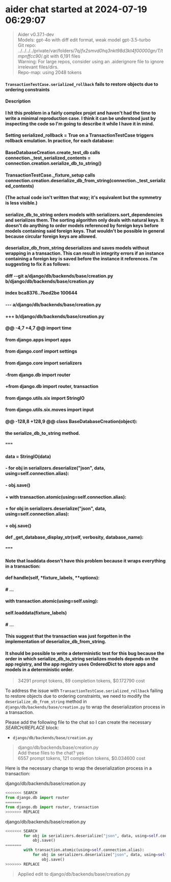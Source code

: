 
# aider chat started at 2024-07-19 06:29:07

> Aider v0.37.1-dev  
> Models: gpt-4o with diff edit format, weak model gpt-3.5-turbo  
> Git repo: ../../../../private/var/folders/7q/_fx2smvd0hq3nkt98d3kt4f00000gn/T/tmpnffcc90_/.git with 6,191 files  
> Warning: For large repos, consider using an .aiderignore file to ignore irrelevant files/dirs.  
> Repo-map: using 2048 tokens  

#### `TransactionTestCase.serialized_rollback` fails to restore objects due to ordering constraints  
#### Description  
#### 	  
#### I hit this problem in a fairly complex projet and haven't had the time to write a minimal reproduction case. I think it can be understood just by inspecting the code so I'm going to describe it while I have it in mind.  
#### Setting serialized_rollback = True on a TransactionTestCase triggers ​rollback emulation. In practice, for each database:  
#### BaseDatabaseCreation.create_test_db calls connection._test_serialized_contents = connection.creation.serialize_db_to_string()  
#### TransactionTestCase._fixture_setup calls connection.creation.deserialize_db_from_string(connection._test_serialized_contents)  
#### (The actual code isn't written that way; it's equivalent but the symmetry is less visible.)  
#### serialize_db_to_string orders models with serializers.sort_dependencies and serializes them. The sorting algorithm only deals with natural keys. It doesn't do anything to order models referenced by foreign keys before models containing said foreign keys. That wouldn't be possible in general because circular foreign keys are allowed.  
#### deserialize_db_from_string deserializes and saves models without wrapping in a transaction. This can result in integrity errors if an instance containing a foreign key is saved before the instance it references. I'm suggesting to fix it as follows:  
#### diff --git a/django/db/backends/base/creation.py b/django/db/backends/base/creation.py  
#### index bca8376..7bed2be 100644  
#### --- a/django/db/backends/base/creation.py  
#### +++ b/django/db/backends/base/creation.py  
#### @@ -4,7 +4,7 @@ import time  
####  from django.apps import apps  
####  from django.conf import settings  
####  from django.core import serializers  
#### -from django.db import router  
#### +from django.db import router, transaction  
####  from django.utils.six import StringIO  
####  from django.utils.six.moves import input  
####    
#### @@ -128,8 +128,9 @@ class BaseDatabaseCreation(object):  
#### 		 the serialize_db_to_string method.  
#### 		 """  
#### 		 data = StringIO(data)  
#### -		for obj in serializers.deserialize("json", data, using=self.connection.alias):  
#### -			obj.save()  
#### +		with transaction.atomic(using=self.connection.alias):  
#### +			for obj in serializers.deserialize("json", data, using=self.connection.alias):  
#### +				obj.save()  
####    
#### 	 def _get_database_display_str(self, verbosity, database_name):  
#### 		 """  
#### Note that loaddata doesn't have this problem because it wraps everything in a transaction:  
#### 	def handle(self, *fixture_labels, **options):  
#### 		# ...  
#### 		with transaction.atomic(using=self.using):  
#### 			self.loaddata(fixture_labels)  
#### 		# ...  
#### This suggest that the transaction was just forgotten in the implementation of deserialize_db_from_string.  
#### It should be possible to write a deterministic test for this bug because the order in which serialize_db_to_string serializes models depends on the app registry, and the app registry uses OrderedDict to store apps and models in a deterministic order.  
> 34291 prompt tokens, 89 completion tokens, $0.172790 cost  

To address the issue with `TransactionTestCase.serialized_rollback` failing to restore objects due to ordering constraints, we need to modify the `deserialize_db_from_string` method in `django/db/backends/base/creation.py` to wrap the deserialization process in a transaction.

Please add the following file to the chat so I can create the necessary *SEARCH/REPLACE* block:
- `django/db/backends/base/creation.py`

> django/db/backends/base/creation.py  
> Add these files to the chat? yes  
> 6557 prompt tokens, 121 completion tokens, $0.034600 cost  

Here is the necessary change to wrap the deserialization process in a transaction:

django/db/backends/base/creation.py
```python
<<<<<<< SEARCH
from django.db import router
=======
from django.db import router, transaction
>>>>>>> REPLACE
```

django/db/backends/base/creation.py
```python
<<<<<<< SEARCH
        for obj in serializers.deserialize("json", data, using=self.connection.alias):
            obj.save()
=======
        with transaction.atomic(using=self.connection.alias):
            for obj in serializers.deserialize("json", data, using=self.connection.alias):
                obj.save()
>>>>>>> REPLACE
```

> Applied edit to django/db/backends/base/creation.py  
